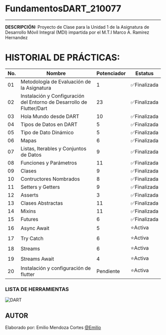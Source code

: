 # FundamentosDART_210077
----

**DESCRIPCIÓN:**
Proyecto de Clase para la Unidad 1 de la Asignatura de Desarrollo Móvil Integral 
(MDI) impartida por el M.T.I Marco A. Ramirez Hernandez

# HISTORIAL DE PRÁCTICAS:

|No. |Nombre |Potenciador |Estatus |
|--|--|--|--|
|01|Metodología de Evaluación de la Asignatura|1|✅Finalizada|
|02|Instalación y Configuración del Entorno de Desarrollo de Flutter/Dart|23|✅Finalizada
|03|Hola Mundo desde DART|10|✅Finalizada|
|04|Tipos de Datos en DART|5|✅Finalizada|
|05|Tipo de Dato Dinámico|5|✅Finalizada|
|06|Mapas|6|✅Finalizada|
|07|Listas, Iterables y Conjuntos de Datos|9|✅Finalizada|
|08|Funciones y Parámetros|11|✅Finalizada|
|09|Clases|9|✅Finalizada|
|10|Contructores Nombrados|8|✅Finalizada|
|11|Setters y Getters|9|✅Finalizada|
|12|Asserts|3|✅Finalizada|
|13|Clases Abstractas|11|✅Finalizada|
|14|Mixins|11|✅Finalizada|
|15|Futures|6|✅Finalizada|
|16|Async Await|5|⭐Activa|
|17|Try Catch|6|⭐Activa|
|18|Streams|6|⭐Activa|
|19|Streams Await|4|⭐Activa|
|20|Instalación y configuración de flutter|Pendiente|⭐Activa|

### LISTA DE HERRAMIENTAS
![DART](https://img.shields.io/badge/Dart-0175C2?style=for-the-badge&logo=dart&logoColor=white)

## AUTOR
Elaborado por: Emilio Mendoza Cortes [@Emilio](https://github.com/EmilioMendozaCortes)
